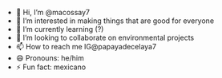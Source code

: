 - 👋 Hi, I’m @macossay7
- 👀 I’m interested in making things that are good for everyone
- 🌱 I’m currently learning (?)
- 💞️ I’m looking to collaborate on environmental projects
- 📫 How to reach me IG@papayadecelaya7
- 😄 Pronouns: he/him
- ⚡ Fun fact: mexicano

<!---
macossay7/macossay7 is a ✨ special ✨ repository because its `README.md` (this file) appears on your GitHub profile.
You can click the Preview link to take a look at your changes.
--->
